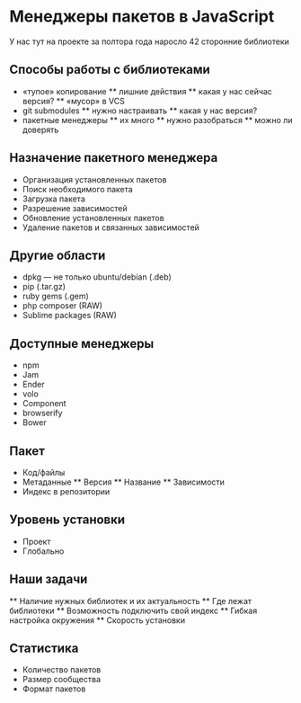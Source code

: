 # Менеджеры пакетов в JavaScript

У нас тут на проекте за полтора года наросло 42 сторонние библиотеки

## Способы работы с библиотеками
* «тупое» копирование
** лишние действия
** какая у нас сейчас версия?
** «мусор» в VCS
* git submodules
** нужно настраивать
** какая у нас версия?
* пакетные менеджеры
** их много
** нужно разобраться
** можно ли доверять

## Назначение пакетного менеджера
* Организация установленных пакетов
* Поиск необходимого пакета
* Загрузка пакета
* Разрешение зависимостей
* Обновление установленных пакетов
* Удаление пакетов и связанных зависимостей

## Другие области

* dpkg — не только ubuntu/debian (.deb)
* pip (.tar.gz)
* ruby gems (.gem)
* php composer (RAW)
* Sublime packages (RAW)

## Доступные менеджеры

* npm
* Jam
* Ender 
* volo
* Component
* browserify
* Bower

## Пакет
* Код/файлы
* Метаданные
** Версия
** Название
** Зависимости
* Индекс в репозитории

## Уровень установки
* Проект
* Глобально

## Наши задачи
** Наличие нужных библиотек и их актуальность
** Где лежат библиотеки
** Возможность подключить свой индекс
** Гибкая настройка окружения
** Скорость установки

## Статистика
* Количество пакетов
* Размер сообщества
* Формат пакетов